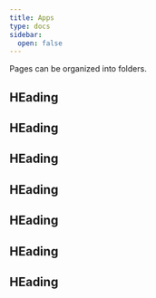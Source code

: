 ```yaml
---
title: Apps
type: docs
sidebar:
  open: false
---
```


Pages can be organized into folders.

## HEading

## HEading

## HEading

## HEading

## HEading

## HEading

## HEading

